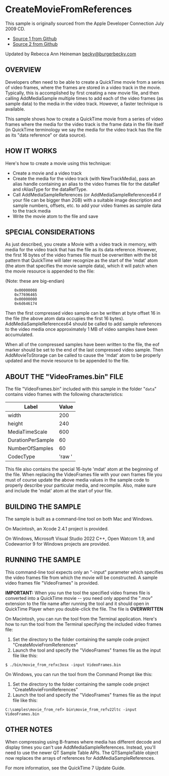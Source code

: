 # CreateMovieFromReferences

This sample is originally sourced from the Apple Developer Connection July 2009 CD.

- [Source 1 from Github](https://github.com/fruitsamples/CreateMovieFromReferences)
- [Source 2 from Github](https://github.com/cellularmitosis/ADC-reference-library-2009-july/tree/main/samplecode/CreateMovieFromReferences/CreateMovieFromReferences)

Updated by Rebecca Ann Heineman [becky@burgerbecky.com](mailto:becky@burgerbecky.com)

## OVERVIEW

Developers often need to be able to create a QuickTime movie from a series of video frames, where the frames are stored in a video track in the movie. Typically, this is accomplished by first creating a new movie file, and then calling AddMediaSample multiple times to add each of the video frames (as sample data) to the media in the video track. However, a faster technique is available.

This sample shows how to create a QuickTime movie from a series of video frames  where the media for the video track is the frame data in the file itself (in QuickTime terminology we say the media for the video track has the file as its "data reference" or data source).

## HOW IT WORKS

Here's how to create a movie using this technique:

- Create a movie and a video track
- Create the media for the video track (with NewTrackMedia), pass an alias handle containing an alias to the video frames file for the dataRef and rAliasType for the dataRefType.
- Call AddMediaSampleReferences (or AddMediaSampleReferences64 if your file can be bigger than 2GB) with a suitable image description and sample numbers, offsets, etc. to add your video frames as sample data to the track media
- Write the movie atom to the file and save

## SPECIAL CONSIDERATIONS

As just described, you create a Movie with a video track in memory, with media for the video track that has the file as its data reference. However, the first 16 bytes of the video frames file must be overwritten with the bit pattern that QuickTime will later recognize as the start of the 'mdat' atom (the atom that specifies the movie sample data), which it will patch when the movie resource is appended to the file:

(Note: these are big-endian)

```
    0x00000008
    0x77696465
    0x00000000
    0x6d646174
```

Then the first compressed video sample can be written at byte offset 16 in the file (the above atom data occupies the first 16 bytes). AddMediaSampleReferences64 should be called to add sample references to the video media once approximately 1 MB of video samples have been accumulated.

When all of the compressed samples have been written to the file, the eof marker should be set to the end of the last compressed video sample. Then AddMovieToStorage can be called to cause the 'mdat' atom to be properly updated and the movie resource to be appended to the file.

## ABOUT THE "VideoFrames.bin" FILE

The file "VideoFrames.bin" included with this sample in the folder "``data``" contains video frames with the following characteristics:

| Label             | Value  |
| ----------------- | ------ |
| width             | 200    |
| height            | 240    |
| MediaTimeScale    | 600    |
| DurationPerSample | 60     |
| NumberOfSamples   | 60     |
| CodecType         | 'raw ' |

This file also contains the special 16-byte 'mdat' atom at the beginning of the file. When replacing the VideoFrames file with your own frames file you must of course update the above media values in the sample code to properly describe your particular media, and recompile. Also, make sure and include the 'mdat' atom at the start of your file.

## BUILDING THE SAMPLE

The sample is built as a command-line tool on both Mac and Windows.

On Macintosh, an Xcode 2.4.1 project is provided. 

On Windows, Microsoft Visual Studio 2022 C++, Open Watcom 1.9, and Codewarrior 9 for Windows projects are provided.

## RUNNING THE SAMPLE

This command-line tool expects only an "-input" parameter which specifies the video frames file from which the movie will be constructed. A sample video frames file "VideoFrames" is provided. 

**IMPORTANT:** When you run the tool the specified video frames file is converted into a QuickTime movie -- you need only append the ".mov" extension to the file name after running the tool and it should open in QuickTime Player when you double-click the file. The file is **OVERWRITTEN**

On Macintosh, you can run the tool from the Terminal application. Here's how to run the tool from the Terminal specifying the included video frames file:

1) Set the directory to the folder containing the sample code project "CreateMovieFromReferences"
2) Launch the tool and specify the "VideoFrames" frames file as the input file like this:

``$ ./bin/movie_from_refxc3osx -input VideoFrames.bin``

On Windows, you can run the tool from the Command Prompt like this:

1) Set the directory to the folder containing the sample code project "CreateMovieFromReferences"
2) Launch the tool and specify the "VideoFrames" frames file as the input file like this:

``C:\samples\movie_from_ref> bin\movie_from_refv22ltc -input VideoFrames.bin``

## OTHER NOTES

When compressing using B-frames where media has different decode and display times you can't use AddMediaSampleReferences. Instead, you'll need to use the newer QT Sample Table APIs. The QTSampleTable object now replaces the arrays of references for AddMediaSampleReferences.

For more information, see the QuickTime 7 Update Guide.
